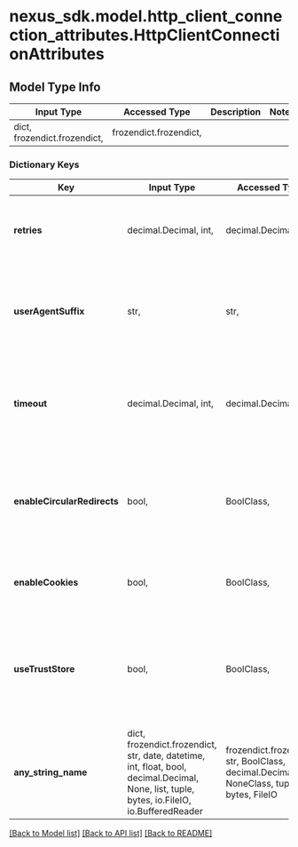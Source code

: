 # nexus_sdk.model.http_client_connection_attributes.HttpClientConnectionAttributes

## Model Type Info

| Input Type                   | Accessed Type          | Description | Notes |
| ---------------------------- | ---------------------- | ----------- | ----- |
| dict, frozendict.frozendict, | frozendict.frozendict, |             |

### Dictionary Keys

| Key                         | Input Type                                                                                                                                  | Accessed Type                                                                           | Description                                                                                       | Notes                                     |
| --------------------------- | ------------------------------------------------------------------------------------------------------------------------------------------- | --------------------------------------------------------------------------------------- | ------------------------------------------------------------------------------------------------- | ----------------------------------------- |
| **retries**                 | decimal.Decimal, int,                                                                                                                       | decimal.Decimal,                                                                        | Total retries if the initial connection attempt suffers a timeout                                 | [optional] value must be a 32 bit integer |
| **userAgentSuffix**         | str,                                                                                                                                        | str,                                                                                    | Custom fragment to append to User-Agent header in HTTP requests                                   | [optional]                                |
| **timeout**                 | decimal.Decimal, int,                                                                                                                       | decimal.Decimal,                                                                        | Seconds to wait for activity before stopping and retrying the connection                          | [optional] value must be a 32 bit integer |
| **enableCircularRedirects** | bool,                                                                                                                                       | BoolClass,                                                                              | Whether to enable redirects to the same location (may be required by some servers)                | [optional]                                |
| **enableCookies**           | bool,                                                                                                                                       | BoolClass,                                                                              | Whether to allow cookies to be stored and used                                                    | [optional]                                |
| **useTrustStore**           | bool,                                                                                                                                       | BoolClass,                                                                              | Use certificates stored in the Nexus Repository Manager truststore to connect to external systems | [optional]                                |
| **any_string_name**         | dict, frozendict.frozendict, str, date, datetime, int, float, bool, decimal.Decimal, None, list, tuple, bytes, io.FileIO, io.BufferedReader | frozendict.frozendict, str, BoolClass, decimal.Decimal, NoneClass, tuple, bytes, FileIO | any string name can be used but the value must be the correct type                                | [optional]                                |

[[Back to Model list]](../../README.md#documentation-for-models) [[Back to API list]](../../README.md#documentation-for-api-endpoints) [[Back to README]](../../README.md)
